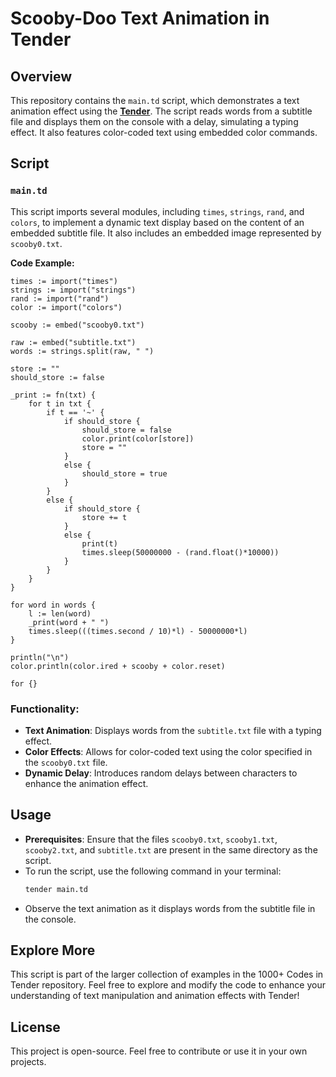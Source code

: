 # Scooby-Doo Text Animation in Tender

## Overview

This repository contains the `main.td` script, which demonstrates a text animation effect using the [**Tender**](https://github.com/2dprototype/tender). The script reads words from a subtitle file and displays them on the console with a delay, simulating a typing effect. It also features color-coded text using embedded color commands.

## Script

### `main.td`

This script imports several modules, including `times`, `strings`, `rand`, and `colors`, to implement a dynamic text display based on the content of an embedded subtitle file. It also includes an embedded image represented by `scooby0.txt`.

**Code Example:**
```tender
times := import("times")
strings := import("strings")
rand := import("rand")
color := import("colors")

scooby := embed("scooby0.txt")

raw := embed("subtitle.txt")
words := strings.split(raw, " ")

store := ""
should_store := false

_print := fn(txt) {
	for t in txt {
		if t == '~' {
			if should_store {
				should_store = false
				color.print(color[store])
				store = ""
			}
			else {
				should_store = true
			}
		}
		else {
			if should_store {
				store += t
			}
			else {
				print(t)
				times.sleep(50000000 - (rand.float()*10000))
			}
		}
	}                                   
}

for word in words {
	l := len(word)
	_print(word + " ")
	times.sleep(((times.second / 10)*l) - 50000000*l)
}

println("\n")
color.println(color.ired + scooby + color.reset)

for {}
```

### Functionality:
- **Text Animation**: Displays words from the `subtitle.txt` file with a typing effect.
- **Color Effects**: Allows for color-coded text using the color specified in the `scooby0.txt` file.
- **Dynamic Delay**: Introduces random delays between characters to enhance the animation effect.

## Usage

- **Prerequisites**: Ensure that the files `scooby0.txt`, `scooby1.txt`, `scooby2.txt`, and `subtitle.txt` are present in the same directory as the script.
- To run the script, use the following command in your terminal:
    ```bash
    tender main.td
    ```
- Observe the text animation as it displays words from the subtitle file in the console.

## Explore More

This script is part of the larger collection of examples in the 1000+ Codes in Tender repository. Feel free to explore and modify the code to enhance your understanding of text manipulation and animation effects with Tender!

## License

This project is open-source. Feel free to contribute or use it in your own projects.
